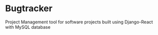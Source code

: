 # Bugtracker
 Project Management tool for software projects built using Django-React with MySQL database
